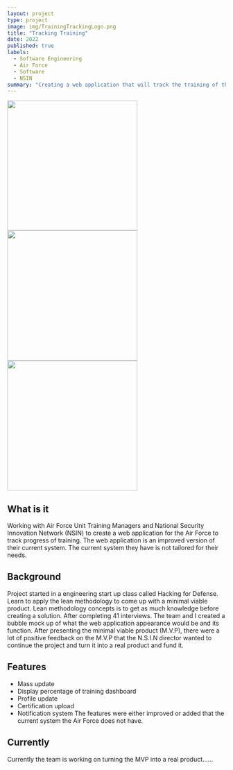 ```yaml
---
layout: project
type: project
image: img/TrainingTrackingLogo.png
title: "Tracking Training"
date: 2022
published: true
labels:
  - Software Engineering
  - Air Force
  - Software
  - NSIN
summary: "Creating a web application that will track the training of the airmen in the Air Force"
---
```


<img width="300px"  src="../img/TrackingTrainingDashboard.PNG"> <img width="300px"  src="../img/TrackingTrainingProfile.PNBG"> <img width="300px"  src="../img/TrackingTrainingUpdate.PNG">
## **What is it**
  Working with Air Force Unit Training Managers and National Security Innovation Network (NSIN) to create a web application for the Air Force to track progress of training. The web application is an improved version of their current system. The current system they have is not tailored for their needs. 

## **Background**
Project started in a engineering start up class called Hacking for Defense. Learn to apply the lean methodology to come up with a minimal viable product. Lean methodology concepts is to get as much knowledge before creating a solution. After completing 41 interviews. The team and I created a bubble mock up of what the web application appearance would be and its function. After presenting the minimal viable product (M.V.P), there were a lot of positive feedback on the M.V.P that the N.S.I.N director wanted to continue the project and turn it into a real product and fund it.

##  **Features**
+ Mass update
+ Display percentage of training dashboard
+ Profile update
+ Certification upload
+ Notification system
The features were either improved or added that the current system the Air Force does not have.

## **Currently**
Currently the team is working on turning the MVP into a real product......
